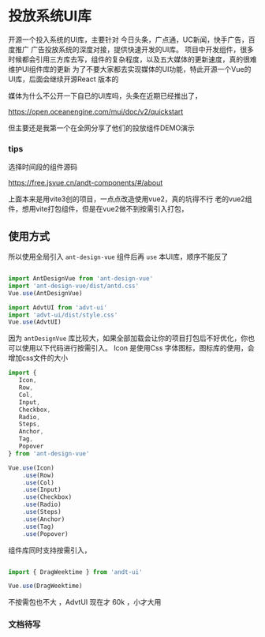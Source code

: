 # 投放系统UI库

开源一个投入系统的UI库，主要针对 今日头条，广点通，UC新闻，快手广告，百度推广 广告投放系统的深度对接，提供快速开发的UI库。
项目中开发组件，很多时候都会引用三方库去写，组件的复杂程度，以及五大媒体的更新速度，真的很难维护UI组件库的更新
为了不要大家都去实现媒体的UI功能，特此开源一个Vue的UI库，后面会继续开源React 版本的

媒体为什么不公开一下自已的UI库吗，头条在近期已经推出了，

https://open.oceanengine.com/mui/doc/v2/quickstart

但主要还是我第一个在全网分享了他们的投放组件DEMO演示

### tips
 选择时间段的组件源码

 https://free.jsvue.cn/andt-components/#/about


上面本来是用vite3创的项目，一点点改造使用vue2，真的坑得不行
老的vue2组件，想用vite打包组件，但是在vue2做不到按需引入打包，

## 使用方式

所以使用全局引入 `ant-design-vue` 组件后再 `use` 本UI库，顺序不能反了


```js

import AntDesignVue from 'ant-design-vue'
import 'ant-design-vue/dist/antd.css'
Vue.use(AntDesignVue)

import AdvtUI from 'advt-ui'
import 'advt-ui/dist/style.css'
Vue.use(AdvtUI)

```
因为 `antDesignVue` 库比较大，如果全部加载会让你的项目打包后不好优化，你也可以使用以下代码进行按需引入。 Icon 是使用Css 字体图标，图标库的使用，会增加css文件的大小

```js
import {
   Icon,
   Row,
   Col,
   Input,
   Checkbox,
   Radio,
   Steps,
   Anchor,
   Tag,
   Popover
} from 'ant-design-vue'

Vue.use(Icon)
    .use(Row)
    .use(Col)
    .use(Input)
    .use(Checkbox)
    .use(Radio)
    .use(Steps)
    .use(Anchor)
    .use(Tag)
    .use(Popover)
```

组件库同时支持按需引入，

```js

import { DragWeektime } from 'andt-ui'

Vue.use(DragWeektime)

```

不按需包也不大 ，AdvtUI 现在才 60k ，小才大用

### 文档待写

